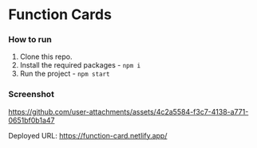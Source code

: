 # Function Cards

### How to run
1. Clone this repo.
2. Install the required packages - `npm i`
3. Run the project - `npm start`

### Screenshot

https://github.com/user-attachments/assets/4c2a5584-f3c7-4138-a771-0651bf0b1a47

Deployed URL: https://function-card.netlify.app/


